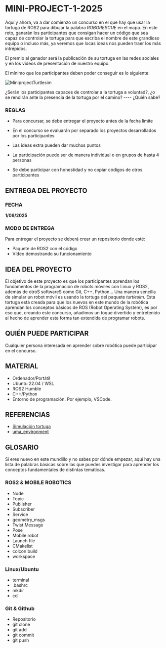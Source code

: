 # MINI-PROJECT-1-2025

Aquí y ahora, va a dar comienzo un concurso en el que hay que usar la tortuga de ROS2 para dibujar la palabra *ROBORESCUE* en el mapa. En este reto, ganarán los participantes que consigan hacer un código que sea capaz de controlar la tortuga para que escriba el nombre de este grandioso equipo o incluso más, ya veremos que locas ideas nos pueden traer los más intrépidos. 

El premio al ganador será la publicación de su tortuga en las redes sociales y en los videos de presentación de nuestro equipo.

El mínimo que los participantes deben poder conseguir es lo siguiente:

![MiniprojectTurtlesim](https://github.com/user-attachments/assets/65ba8cac-e798-441b-b52c-f58883577c16)

¿Serán los participantes capaces de controlar a la tortuga a voluntad?, ¿o se rendirán ante la presencia de la tortuga por el camino? ---- ¿Quién sabe?

### REGLAS
* Para concursar, se debe entregar el proyecto antes de la fecha límite

* En el concurso se evaluarán por separado los proyectos desarrollados por los participantes

* Las ideas extra pueden dar muchos puntos

* La participación puede ser de manera individual o en grupos de hasta 4 personas

* Se debe participar con honestidad y no copiar códigos de otros participantes

## ENTREGA DEL PROYECTO
### FECHA
**1/06/2025**

### MODO DE ENTREGA
Para entregar el proyecto se deberá crear un repositorio donde esté:
* Paquete de ROS2 con el código 
* Vídeo demostrando su funcionamiento

## IDEA DEL PROYECTO
El objetivo de este proyecto es que los participantes aprendan los fundamentos de la programación de robots móviles con Linux y ROS2, además de otroS softwareS como Git, C++, Python... Una manera sencilla de simular un robot móvil es usando la tortuga del paquete *turtlesim*. Esta tortuga está creada para que los nuevos en este mundo de la robótica aprendan los conceptos básicos de ROS (Robot Operating System), es por eso que, creando este concurso, añadimos un toque divertido y entretenido al hecho de aprender esta forma tan extendida de programar robots.

## QUIÉN PUEDE PARTICIPAR
Cualquier persona interesada en aprender sobre robótica puede participar en el concurso.

## MATERIAL
* Ordenador/Portátil
* Ubuntu 22.04 / WSL
* ROS2 Humble
* C++/Python
* Entorno de programación. Por ejemplo, VSCode.

## REFERENCIAS

* [Simulación tortuga](https://medium.com/@anjitagargi/getting-start-with-ros2-turtlesim-bcb328ff804e)
* [uma_environment]()


## GLOSARIO
Si eres nuevo en este mundillo y no sabes por dónde empezar, aquí hay una lista de palabras básicas sobre las que puedes investigar para aprender los conceptos fundamentales de distintas temáticas.

### ROS2 & MOBILE ROBOTICS
* Node
* Topic
* Publisher
* Subscriber
* Service
* geometry_msgs
* Twist Message
* Pose
* Mobile robot
* Launch file
* CMakelist
* colcon build
* workspace

### Linux/Ubuntu
* terminal
* .bashrc
* mkdir
* cd

### Git & Github
* Repositorio
* git clone
* git add
* git commit
* git push




